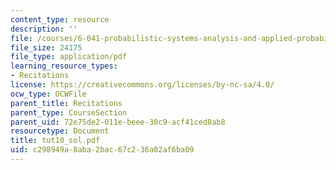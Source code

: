 ```yaml
---
content_type: resource
description: ''
file: /courses/6-041-probabilistic-systems-analysis-and-applied-probability-spring-2006/c298949a8aba2bac67c236a02af6ba09_tut10_sol.pdf
file_size: 24175
file_type: application/pdf
learning_resource_types:
- Recitations
license: https://creativecommons.org/licenses/by-nc-sa/4.0/
ocw_type: OCWFile
parent_title: Recitations
parent_type: CourseSection
parent_uid: 72e75de2-011e-beee-30c9-acf41ced8ab8
resourcetype: Document
title: tut10_sol.pdf
uid: c298949a-8aba-2bac-67c2-36a02af6ba09
---
```

